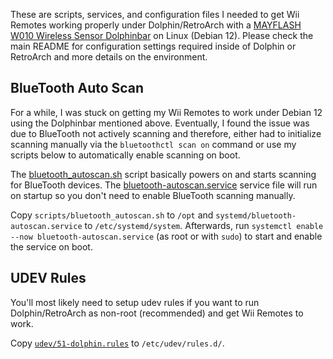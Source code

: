 These are scripts, services, and configuration files I needed to get Wii Remotes working properly under Dolphin/RetroArch with a [MAYFLASH W010 Wireless Sensor Dolphinbar](https://www.amazon.com/Mayflash-W010-Wireless-Sensor-DolphinBar/dp/B00HZWEB74) on Linux (Debian 12). Please check the main README for configuration settings required inside of Dolphin or RetroArch and more details on the environment.

## BlueTooth Auto Scan
For a while, I was stuck on getting my Wii Remotes to work under Debian 12 using the Dolphinbar mentioned above. Eventually, I found the issue was due to BlueTooth not actively scanning and therefore, either had to initialize scanning manually via the `bluetoothctl scan on` command or use my scripts below to automatically enable scanning on boot.

The [bluetooth_autoscan.sh](./scripts/bluetooth_autoscan.sh) script basically powers on and starts scanning for BlueTooth devices. The [bluetooth-autoscan.service](./systemd/bluetooth-autoscan.service) service file will run on startup so you don't need to enable BlueTooth scanning manually.

Copy `scripts/bluetooth_autoscan.sh` to `/opt` and `systemd/bluetooth-autoscan.service` to `/etc/systemd/system`. Afterwards, run `systemctl enable --now bluetooth-autoscan.service` (as root or with `sudo`) to start and enable the service on boot.

## UDEV Rules
You'll most likely need to setup udev rules if you want to run Dolphin/RetroArch as non-root (recommended) and get Wii Remotes to work.

Copy [`udev/51-dolphin.rules`](./udev/51-dolphin.rules) to `/etc/udev/rules.d/`.